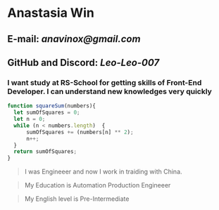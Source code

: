# **Anastasia Win**

## **E-mail:** _anavinox@gmail.com_

## **GitHub** and **Discord**: _Leo-Leo-007_

### I want study at RS-School for getting skills of Front-End Developer. I can understand new knowledges very quickly

```javascript
function squareSum(numbers){
  let sumOfSquares = 0;
  let n = 0;
  while (n < numbers.length)  {
      sumOfSquares += (numbers[n] ** 2);
      n++;
  } 
  return sumOfSquares;
}
```
>I was Engineeer and now I work in traiding with China. 

>My Education is Automation Production Engineeer

>My English level is Pre-Intermediate
